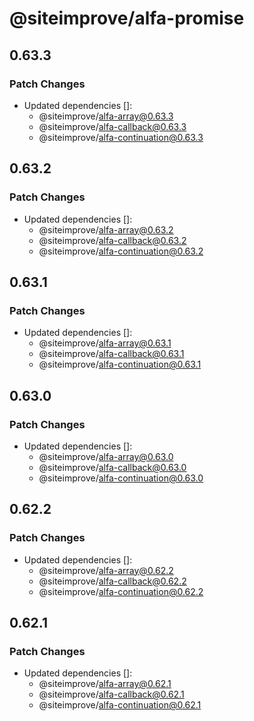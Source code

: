 # @siteimprove/alfa-promise

## 0.63.3

### Patch Changes

- Updated dependencies []:
  - @siteimprove/alfa-array@0.63.3
  - @siteimprove/alfa-callback@0.63.3
  - @siteimprove/alfa-continuation@0.63.3

## 0.63.2

### Patch Changes

- Updated dependencies []:
  - @siteimprove/alfa-array@0.63.2
  - @siteimprove/alfa-callback@0.63.2
  - @siteimprove/alfa-continuation@0.63.2

## 0.63.1

### Patch Changes

- Updated dependencies []:
  - @siteimprove/alfa-array@0.63.1
  - @siteimprove/alfa-callback@0.63.1
  - @siteimprove/alfa-continuation@0.63.1

## 0.63.0

### Patch Changes

- Updated dependencies []:
  - @siteimprove/alfa-array@0.63.0
  - @siteimprove/alfa-callback@0.63.0
  - @siteimprove/alfa-continuation@0.63.0

## 0.62.2

### Patch Changes

- Updated dependencies []:
  - @siteimprove/alfa-array@0.62.2
  - @siteimprove/alfa-callback@0.62.2
  - @siteimprove/alfa-continuation@0.62.2

## 0.62.1

### Patch Changes

- Updated dependencies []:
  - @siteimprove/alfa-array@0.62.1
  - @siteimprove/alfa-callback@0.62.1
  - @siteimprove/alfa-continuation@0.62.1
